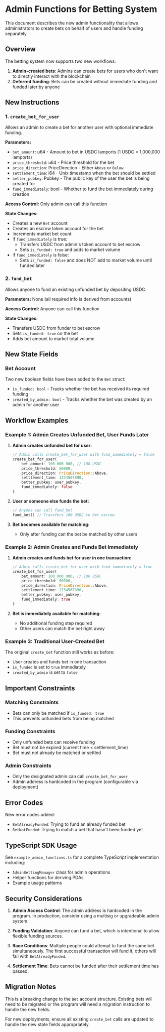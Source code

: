 # Admin Functions for Betting System

This document describes the new admin functionality that allows administrators to create bets on behalf of users and handle funding separately.

## Overview

The betting system now supports two new workflows:

1. **Admin-created bets**: Admins can create bets for users who don't want to directly interact with the blockchain
2. **Deferred funding**: Bets can be created without immediate funding and funded later by anyone

## New Instructions

### 1. `create_bet_for_user`

Allows an admin to create a bet for another user with optional immediate funding.

**Parameters:**
- `bet_amount`: u64 - Amount to bet in USDC lamports (1 USDC = 1,000,000 lamports)
- `price_threshold`: u64 - Price threshold for the bet
- `price_direction`: PriceDirection - Either `Above` or `Below`
- `settlement_time`: i64 - Unix timestamp when the bet should be settled
- `better_pubkey`: Pubkey - The public key of the user the bet is being created for
- `fund_immediately`: bool - Whether to fund the bet immediately during creation

**Access Control:** Only admin can call this function

**State Changes:**
- Creates a new `Bet` account 
- Creates an escrow token account for the bet
- Increments market bet count
- If `fund_immediately` is true:
  - Transfers USDC from admin's token account to bet escrow
  - Sets `is_funded: true` and adds to market volume
- If `fund_immediately` is false:
  - Sets `is_funded: false` and does NOT add to market volume until funded later

### 2. `fund_bet`

Allows anyone to fund an existing unfunded bet by depositing USDC.

**Parameters:** None (all required info is derived from accounts)

**Access Control:** Anyone can call this function

**State Changes:**
- Transfers USDC from funder to bet escrow
- Sets `is_funded: true` on the bet
- Adds bet amount to market total volume

## New State Fields

### Bet Account

Two new boolean fields have been added to the `Bet` struct:

- `is_funded: bool` - Tracks whether the bet has received its required funding
- `created_by_admin: bool` - Tracks whether the bet was created by an admin for another user

## Workflow Examples

### Example 1: Admin Creates Unfunded Bet, User Funds Later

1. **Admin creates unfunded bet for user:**
   ```rust
   // Admin calls create_bet_for_user with fund_immediately = false
   create_bet_for_user(
       bet_amount: 100_000_000, // 100 USDC
       price_threshold: 50000,
       price_direction: PriceDirection::Above,
       settlement_time: 1234567890,
       better_pubkey: user_pubkey,
       fund_immediately: false
   )
   ```
   
2. **User or someone else funds the bet:**
   ```rust
   // Anyone can call fund_bet
   fund_bet() // Transfers 100 USDC to bet escrow
   ```

3. **Bet becomes available for matching:**
   - Only after funding can the bet be matched by other users

### Example 2: Admin Creates and Funds Bet Immediately

1. **Admin creates and funds bet for user in one transaction:**
   ```rust
   // Admin calls create_bet_for_user with fund_immediately = true
   create_bet_for_user(
       bet_amount: 100_000_000, // 100 USDC
       price_threshold: 50000,
       price_direction: PriceDirection::Above,
       settlement_time: 1234567890,
       better_pubkey: user_pubkey,
       fund_immediately: true
   )
   ```

2. **Bet is immediately available for matching:**
   - No additional funding step required
   - Other users can match the bet right away

### Example 3: Traditional User-Created Bet

The original `create_bet` function still works as before:
- User creates and funds bet in one transaction
- `is_funded` is set to `true` immediately
- `created_by_admin` is set to `false`

## Important Constraints

### Matching Constraints
- Bets can only be matched if `is_funded: true`
- This prevents unfunded bets from being matched

### Funding Constraints
- Only unfunded bets can receive funding
- Bet must not be expired (current time < settlement_time)
- Bet must not already be matched or settled

### Admin Constraints
- Only the designated admin can call `create_bet_for_user`
- Admin address is hardcoded in the program (configurable via deployment)

## Error Codes

New error codes added:
- `BetAlreadyFunded`: Trying to fund an already funded bet
- `BetNotFunded`: Trying to match a bet that hasn't been funded yet

## TypeScript SDK Usage

See `example_admin_functions.ts` for a complete TypeScript implementation including:

- `AdminBettingManager` class for admin operations
- Helper functions for deriving PDAs
- Example usage patterns

## Security Considerations

1. **Admin Access Control**: The admin address is hardcoded in the program. In production, consider using a multisig or upgradeable admin system.

2. **Funding Validation**: Anyone can fund a bet, which is intentional to allow flexible funding sources.

3. **Race Conditions**: Multiple people could attempt to fund the same bet simultaneously. The first successful transaction will fund it, others will fail with `BetAlreadyFunded`.

4. **Settlement Time**: Bets cannot be funded after their settlement time has passed.

## Migration Notes

This is a breaking change to the `Bet` account structure. Existing bets will need to be migrated or the program will need a migration instruction to handle the new fields.

For new deployments, ensure all existing `create_bet` calls are updated to handle the new state fields appropriately. 